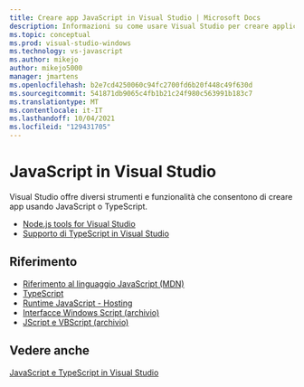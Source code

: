 ```yaml
---
title: Creare app JavaScript in Visual Studio | Microsoft Docs
description: Informazioni su come usare Visual Studio per creare applicazioni JavaScript.
ms.topic: conceptual
ms.prod: visual-studio-windows
ms.technology: vs-javascript
ms.author: mikejo
author: mikejo5000
manager: jmartens
ms.openlocfilehash: b2e7cd4250060c94fc2700fd6b20f448c49f630d
ms.sourcegitcommit: 541871db9065c4fb1b21c24f980c563991b183c7
ms.translationtype: MT
ms.contentlocale: it-IT
ms.lasthandoff: 10/04/2021
ms.locfileid: "129431705"
---
```

# <a name="javascript-in-visual-studio"></a>JavaScript in Visual Studio

Visual Studio offre diversi strumenti e funzionalità che consentono di creare app usando JavaScript o TypeScript.

- [Node.js tools for Visual Studio](/visualstudio/ide/quickstart-nodejs)
- [Supporto di TypeScript in Visual Studio](/visualstudio/javascript/javascript-in-vs-2019)

## <a name="reference"></a>Riferimento

- [Riferimento al linguaggio JavaScript (MDN) ](https://developer.mozilla.org/en-US/docs/Web/JavaScript/Reference)
- [TypeScript](http://www.typescriptlang.org/docs/tutorial.html)
- [Runtime JavaScript - Hosting](/microsoft-edge/hosting/javascript-runtime-hosting)
- [Interfacce Windows Script (archivio)](/previous-versions//t9d4xf28(v=vs.85)?redirectedfrom=MSDN)
- [JScript e VBScript (archivio)](/previous-versions/windows/internet-explorer/ie-developer/scripting-articles/d1et7k7c(v%3dvs.84))

## <a name="see-also"></a>Vedere anche

[JavaScript e TypeScript in Visual Studio](/visualstudio/javascript/)
